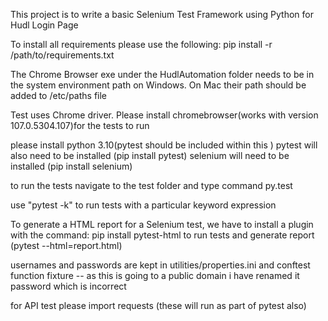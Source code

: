 This project is to write a basic Selenium Test Framework using Python for Hudl Login Page

To install all requirements please  use the following:
pip install -r /path/to/requirements.txt

The Chrome Browser exe under the HudlAutomation folder needs to be in the system environment path on Windows. On Mac their path should be added to /etc/paths file

Test uses Chrome driver. Please install chromebrowser(works with version 107.0.5304.107)for the tests to run

please install python 3.10(pytest should be included within this )
pytest will also need to be installed (pip install pytest)
selenium will need to be installed (pip install selenium)

to run the tests navigate to the test folder and type command py.test

use "pytest -k" to run tests with a particular keyword expression

To generate a HTML report for a Selenium test, we have to install a plugin with the command: pip install pytest-html
to run tests and generate report (pytest --html=report.html)

usernames and passwords are kept in utilities/properties.ini and conftest function fixture -- as this is going to a public domain i have renamed it password which is incorrect

for API test please import requests (these will run as part of pytest also)

